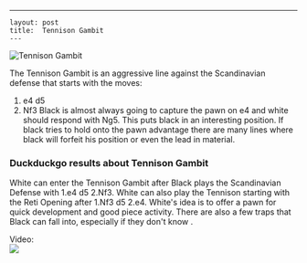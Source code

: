---
    layout: post
    title:  Tennison Gambit
    ---


![Tennison Gambit](https://www.thechesswebsite.com/wp-content/uploads/2017/03/tennison-gambit-1.jpg)

The Tennison Gambit is an aggressive line against the Scandinavian defense that starts with the moves:
1. e4 d5
2. Nf3
Black is almost always going to capture the pawn on e4 and white should respond with Ng5. This puts black in an interesting position. If black tries to hold onto the pawn advantage there are many lines where black will forfeit his position or even the lead in material.


### Duckduckgo results about Tennison Gambit

White can enter the Tennison Gambit after Black plays the Scandinavian Defense with 1.e4 d5 2.Nf3. White can also play the Tennison starting with the Reti Opening after 1.Nf3 d5 2.e4. White's idea is to offer a pawn for quick development and good piece activity. There are also a few traps that Black can fall into, especially if they don't know .

Video:  
[![](https://tse1.mm.bing.net/th?id=OVP.jcQiXRWcCoBK8fZEWX3T9gHgFo&pid=Api)](https://www.youtube.com/watch?v=Ejv7e4gf7cQ)

